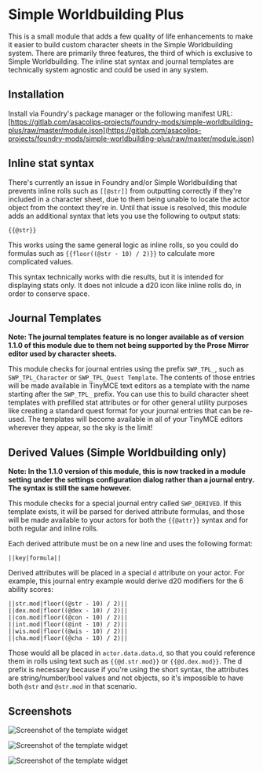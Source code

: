 # Simple Worldbuilding Plus

This is a small module that adds a few quality of life enhancements to make it easier to build custom character sheets in the Simple Worldbuilding system. There are primarily three features, the third of which is exclusive to Simple Worldbuilding. The inline stat syntax and journal templates are technically system agnostic and could be used in any system.

## Installation

Install via Foundry's package manager or the following manifest URL: [https://gitlab.com/asacolips-projects/foundry-mods/simple-worldbuilding-plus/raw/master/module.json](https://gitlab.com/asacolips-projects/foundry-mods/simple-worldbuilding-plus/raw/master/module.json)

## Inline stat syntax

There's currently an issue in Foundry and/or Simple Worldbuilding that prevents inline rolls such as `[[@str]]` from outputting correctly if they're included in a character sheet, due to them being unable to locate the actor object from the context they're in. Until that issue is resolved, this module adds an additional syntax that lets you use the following to output stats:

`{{@str}}`

This works using the same general logic as inline rolls, so you could do formulas such as `{{floor((@str - 10) / 2)}}` to calculate more complicated values.

This syntax technically works with die results, but it is intended for displaying stats only. It does not inlcude a d20 icon like inline rolls do, in order to conserve space.

## Journal Templates

**Note: The journal templates feature is no longer available as of version 1.1.0 of this module due to them not being supported by the Prose Mirror editor used by character sheets.**

This module checks for journal entries using the prefix `SWP_TPL_`, such as `SWP_TPL_Character` or `SWP_TPL_Quest Template`. The contents of those entries will be made available in TinyMCE text editors as a template with the name starting after the `SWP_TPL_` prefix. You can use this to build character sheet templates with prefilled stat attributes or for other general utility purposes like creating a standard quest format for your journal entries that can be re-used. The templates will become available in all of your TinyMCE editors wherever they appear, so the sky is the limit!

## Derived Values (Simple Worldbuilding only)

**Note: In the 1.1.0 version of this module, this is now tracked in a module setting under the settings configuration dialog rather than a journal entry. The syntax is still the same however.**

This module checks for a special journal entry called `SWP_DERIVED`. If this template exists, it will be parsed for derived attribute formulas, and those will be made available to your actors for both the `{{@attr}}` syntax and for both regular and inline rolls.

Each derived attribute must be on a new line and uses the following format:

`||key|formula||`

Derived attributes will be placed in a special `d` attribute on your actor. For example, this journal entry example would derive d20 modifiers for the 6 ability scores:

```
||str.mod|floor((@str - 10) / 2)||
||dex.mod|floor((@dex - 10) / 2)||
||con.mod|floor((@con - 10) / 2)||
||int.mod|floor((@int - 10) / 2)||
||wis.mod|floor((@wis - 10) / 2)||
||cha.mod|floor((@cha - 10) / 2)||
```

Those would all be placed in `actor.data.data.d`, so that you could reference them in rolls using text such as `{{@d.str.mod}}` or `{{@d.dex.mod}}`. The d prefix is necessary because if you're using the short syntax, the attributes are string/number/bool values and not objects, so it's impossible to have both `@str` and `@str.mod` in that scenario.

## Screenshots

![Screenshot of the template widget](https://mattsmithin.nyc3.digitaloceanspaces.com/assets/swp-templates.png)

![Screenshot of the template widget](https://mattsmithin.nyc3.digitaloceanspaces.com/assets/swp-templates-button.png)

![Screenshot of the template widget](https://mattsmithin.nyc3.digitaloceanspaces.com/assets/swp-template-widget.png)